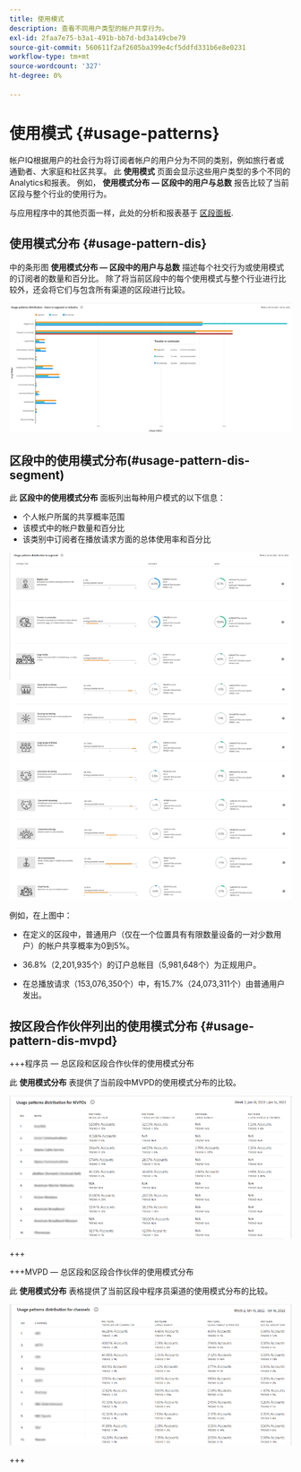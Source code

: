 ```yaml
---
title: 使用模式
description: 查看不同用户类型的帐户共享行为。
exl-id: 2faa7e75-b3a1-491b-bb7d-bd3a149cbe79
source-git-commit: 560611f2af2605ba399e4cf5ddfd331b6e8e0231
workflow-type: tm+mt
source-wordcount: '327'
ht-degree: 0%

---
```


# 使用模式 {#usage-patterns}

帐户IQ根据用户的社会行为将订阅者帐户的用户分为不同的类别，例如旅行者或通勤者、大家庭和社区共享。 此 **使用模式** 页面会显示这些用户类型的多个不同的Analytics和报表。 例如， **使用模式分布 — 区段中的用户与总数** 报告比较了当前区段与整个行业的使用行为。

与应用程序中的其他页面一样，此处的分析和报表基于 [区段面板](/help/AccountIQ/segments-timeframe.md).

## 使用模式分布 {#usage-pattern-dis}

中的条形图 **使用模式分布 — 区段中的用户与总数** 描述每个社交行为或使用模式的订阅者的数量和百分比。 除了将当前区段中的每个使用模式与整个行业进行比较外，还会将它们与包含所有渠道的区段进行比较。

![](assets/segment-users-industry.png)

## 区段中的使用模式分布(#usage-pattern-dis-segment)

此 **区段中的使用模式分布** 面板列出每种用户模式的以下信息：

* 个人帐户所属的共享概率范围
* 该模式中的帐户数量和百分比
* 该类别中订阅者在播放请求方面的总体使用率和百分比

![](assets/usage-pattern-segmentwise.png)

例如，在上图中：

* 在定义的区段中，普通用户（仅在一个位置具有有限数量设备的一对少数用户）的帐户共享概率为0到5%。

* 36.8%（2,201,935个）的订户总帐目（5,981,648个）为正规用户。

* 在总播放请求（153,076,350个）中，有15.7%（24,073,311个）由普通用户发出。

## 按区段合作伙伴列出的使用模式分布 {#usage-pattern-dis-mvpd}

+++程序员 — 总区段和区段合作伙伴的使用模式分布

此 **使用模式分布** 表提供了当前段中MVPD的使用模式分布的比较。

![](assets/usage-patterns-mvpdwise.png)

+++

+++MVPD — 总区段和区段合作伙伴的使用模式分布

此 **使用模式分布** 表格提供了当前区段中程序员渠道的使用模式分布的比较。

![](assets/usage-patterns-programmerwise.png)

+++
